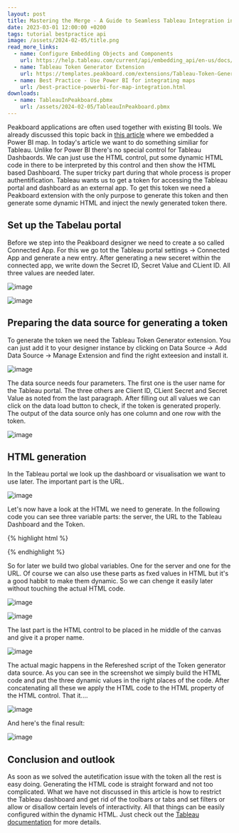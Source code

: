 ```yaml
---
layout: post
title: Mastering the Merge - A Guide to Seamless Tableau Integration in Peakboard Applications
date: 2023-03-01 12:00:00 +0200
tags: tutorial bestpractice api
image: /assets/2024-02-05/title.png
read_more_links:
  - name: Configure Embedding Objects and Components
    url: https://help.tableau.com/current/api/embedding_api/en-us/docs/embedding_api_configure.html
  - name: Tableau Token Generator Extension
    url: https://templates.peakboard.com/extensions/Tableau-Token-Generator/en
  - name: Best Practice - Use Power BI for integrating maps
    url: /best-practice-powerbi-for-map-integration.html
downloads:
  - name: TableauInPeakboard.pbmx
    url: /assets/2024-02-05/TableauInPeakboard.pbmx
---
```



Peakboard applications are often used together with existing BI tools. We already discussed this topic back in [this article](/best-practice-powerbi-for-map-integration.html) where we embedded a Power BI map. In today's article we want to do something similiar for Tableau. Unlike for Power BI there's no special control for Tableau Dashbaords. We can just use the HTML control, put some dynamic HTML code in there to be interpreted by this control and then show the HTML based Dashboard. The super tricky part during that whole process is proper authentification. Tableau wants us to get a token for accessing the Tableau portal and dashboard as an external app. To get this token we need a Peakboard extension with the only purpose to generate this token and then generate some dynamic HTML and inject the newly generated token there. 

## Set up the Tabelau portal

Before we step into the Peakboard designer we need to create a so called Connected App. For this we go tot the Tableau portal settings -> Connected App and generate a new entry. After generating a new seceret within the connected app, we write down the Secret ID, Secret Value and CLient ID. All three values are needed later.

![image](/assets/2024-02-05/010.png)

![image](/assets/2024-02-05/020.png)

## Preparing the data source for generating a token

To generate the token we need the Tableau Token Generator extension. You can just add it to your designer instance by clicking on Data Source -> Add Data Source -> Manage Extension and find the right exteesion and install it.

![image](/assets/2024-02-05/030.png)

The data source needs four parameters. The first one is the user name for the Tableau portal. The three others are Client ID, CLient Secret and Secret Value as noted from the last paragraph. After filling out all values we can click on the data load button to check, if the token is generated properly. The output of the data source only has one column and one row with the token. 

![image](/assets/2024-02-05/040.png)

## HTML generation

In the Tableau portal we look up the dashboard or visualisation we want to use later. The important part is the URL.

![image](/assets/2024-02-05/050.png)

Let's now have a look at the HTML we need to generate. In the following code you can see three variable parts: the server, the URL to the Tableau Dashboard and the Token.

{% highlight html %}
<script type="module" src="https://MyServer/javascripts/api/tableau.embedding.3.latest.min.js">
    </script>
<tableau-viz id="tableauViz" src="MyVisURL" width="1920" height="883" toolbar="bottom" iframe-auth token="MyToken">
  </tableau-viz>
{% endhighlight %}

So for later we build two global variables. One for the server and one for the URL. Of course we can also use these parts as fxed values in HTML but it's a good habbit to make them dynamic. So we can chenge it easily later without touching the actual HTML code.

![image](/assets/2024-01-28/055.png)

![image](/assets/2024-02-05/056.png)

The last part is the HTML control to be placed in he middle of the canvas and give it a proper name.

![image](/assets/2024-02-05/060.png)

The actual magic happens in the Refereshed script of the Token generator data source. As you can see in the screenshot we simply build the HTML code and put the three dynamic values in the right places of the code. After concatenating all these we apply the HTML code to the HTML property of the HTML control. That it....

![image](/assets/2024-02-05/070.png)

And here's the final result:

![image](/assets/2024-02-05/080.png)

## Conclusion and outlook

As soon as we solved the autetification issue with the token all the rest is easy doing. Generating the HTML code is straight forward and not too complicated. What we have not discussed in this article is how to restrict the Tableau dashboard and get rid of the toolbars or tabs and set filters or allow or disallow certain levels of interactivity. All that things can be easily configured within the dynamic HTML. Just check out the [Tableau documentation](https://help.tableau.com/current/api/embedding_api/en-us/docs/embedding_api_configure.html) for more details.
